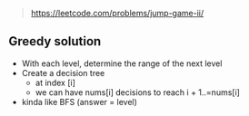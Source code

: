 > https://leetcode.com/problems/jump-game-ii/

## Greedy solution

- With each level, determine the range of the next level
- Create a decision tree
    - at index [i]
    - we can have nums[i] decisions to reach i + 1..=nums[i]
- kinda like BFS (answer = level)
